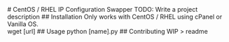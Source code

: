 <snippet>
  <content>
# CentOS / RHEL IP Configuration Swapper
TODO: Write a project description
## Installation
Only works with CentOS / RHEL using cPanel or Vanilla OS.<br />
wget [url]
## Usage
python [name].py
## Contributing
WIP
></content>
  <tabTrigger>readme</tabTrigger>
</snippet>
